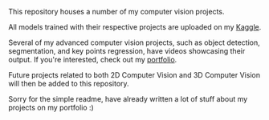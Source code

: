 This repository houses a number of my computer vision projects.

All models trained with their respective projects are uploaded on my [Kaggle](https://www.kaggle.com/pythonistasamurai/models).  
 
Several of my advanced computer vision projects, such as object detection, segmentation, and key points regression, have videos showcasing their output. If you're interested, check out my [portfolio](https://haroonrashid-portfolio.streamlit.app/).

Future projects related to both 2D Computer Vision and 3D Computer Vision will then be added to this repository.

Sorry for the simple readme, have already written a lot of stuff about my projects on my portfolio :)
